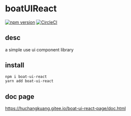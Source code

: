 # boatUIReact
[![npm version](https://badge.fury.io/js/boat-ui-react.svg)](https://badge.fury.io/js/boat-ui-react)
[![CircleCI](https://dl.circleci.com/status-badge/img/gh/huchangkuang/boatUIReact/tree/main.svg?style=svg)](https://dl.circleci.com/status-badge/redirect/gh/huchangkuang/boatUIReact/tree/main)

## desc
a simple use ui component library
## install
```bash
npm i boat-ui-react
yarn add boat-ui-react
```
## doc page
https://huchangkuang.gitee.io/boat-ui-react-page/doc.html